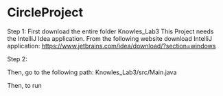 # CircleProject

Step 1:
First download the entire folder Knowles_Lab3
This Project needs the IntelliJ Idea application.
From the following website download IntelliJ application: https://www.jetbrains.com/idea/download/?section=windows


Step 2:


Then, go to the following path:
Knowles_Lab3/src/Main.java

Then, to run 
